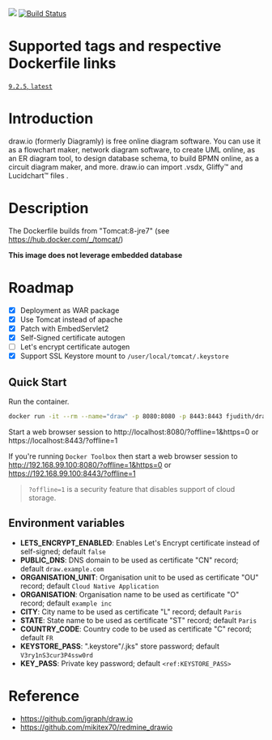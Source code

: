 [![](https://images.microbadger.com/badges/image/fjudith/draw.io.svg)](https://microbadger.com/images/fjudith/draw.io "Get your own image badge on microbadger.com")
[![Build Status](https://travis-ci.org/fjudith/docker-draw.io.svg?branch=master)](https://travis-ci.org/fjudith/docker-draw.io)

# Supported tags and respective Dockerfile links

[`9.2.5`, `latest`](https://github.com/fjudith/docker-draw.io/tree/9.2.5)

# Introduction

draw.io (formerly Diagramly) is free online diagram software. You can use it as a flowchart maker, network diagram software, to create UML online, as an ER diagram tool, to design database schema, to build BPMN online, as a circuit diagram maker, and more. draw.io can import .vsdx, Gliffy™ and Lucidchart™ files . 

# Description

The Dockerfile builds from "Tomcat:8-jre7" (see https://hub.docker.com/_/tomcat/)

**This image does not leverage embedded database**

# Roadmap

* [x] Deployment as WAR package
* [x] Use Tomcat instead of apache
* [x] Patch with EmbedServlet2
* [x] Self-Signed certificate autogen
* [ ] Let's encrypt certificate autogen
* [x] Support SSL Keystore mount to `/user/local/tomcat/.keystore`

## Quick Start

Run the container.

```bash
docker run -it --rm --name="draw" -p 8080:8080 -p 8443:8443 fjudith/draw.io
```

Start a web browser session to http://localhost:8080/?offline=1&https=0 or https://localhost:8443/?offline=1

If you're running `Docker Toolbox` then start a web browser session to http://192.168.99.100:8080/?offline=1&https=0 or https://192.168.99.100:8443/?offline=1

> `?offline=1` is a security feature that disables support of cloud storage.

## Environment variables

* **LETS_ENCRYPT_ENABLED**: Enables Let's Encrypt certificate instead of self-signed; default `false`
* **PUBLIC_DNS**: DNS domain to be used as certificate "CN" record; default `draw.example.com`
* **ORGANISATION_UNIT**: Organisation unit to be used as certificate "OU" record; default `Cloud Native Application`
* **ORGANISATION**: Organisation name to be used as certificate "O" record; default `example inc`
* **CITY**: City name to be used as certificate "L" record; default `Paris`
* **STATE**: State name to be used as certificate "ST" record; default `Paris`
* **COUNTRY_CODE**: Country code to be used as certificate "C" record; default `FR`
* **KEYSTORE_PASS**: ".keystore"/.jks" store password; default `V3ry1nS3cur3P4ssw0rd`
* **KEY_PASS**: Private key password; default `<ref:KEYSTORE_PASS>`

# Reference

* https://github.com/jgraph/draw.io
* https://github.com/mikitex70/redmine_drawio
